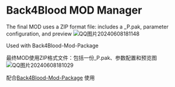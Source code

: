 # Back4Blood MOD Manager

The final MOD uses a ZIP format file: includes a _P.pak, parameter configuration, and preview
![QQ图片20240608181148](https://github.com/MLUl1/Back4Blood-MOD-Manager/assets/62233214/24080f3b-342a-4266-aa78-e7c878f445ea)

Used with Back4Blood-Mod-Package

最终MOD使用ZIP格式文件：包括一份_P.pak、参数配置和预览图
![QQ图片20240608181029](https://github.com/MLUl1/Back4Blood-MOD-Manager/assets/62233214/ead2bd5f-c351-45b3-a2cd-5bd4de913810)

配合[Back4Blood-Mod-Package](https://github.com/MLUl1/Back4Blood-Mod-Package) 使用
